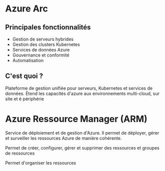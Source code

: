 # Azure Arc
## Principales fonctionnalités
- Gestion de serveurs hybrides
- Gestion des clusters Kubernetes
- Services de données Azure
- Gouvernance et conformité
- Automatisation

## C'est quoi ?
Plateforme de gestion unifiée pour serveurs, Kubernetes et services de données.
Étend les capacités d'azure aux environnements multi-cloud, sur site et é périphérie

# Azure Ressource Manager (ARM)
Service de déploiement et de gestion d'Azure. Il permet de déployer, gérer et surveiller les ressources Azure de manière cohérente.

Permet de créer, configurer, gérer et supprimer des ressources et groupes de ressources

Permet d'organiser les ressources
